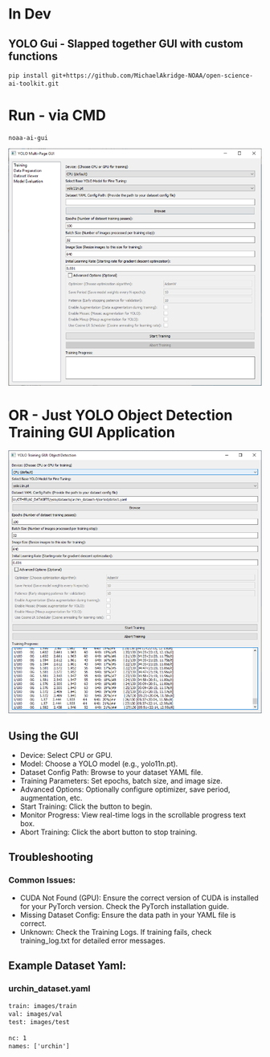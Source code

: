 # In Dev
## YOLO Gui - Slapped together GUI with custom functions
```
pip install git+https://github.com/MichaelAkridge-NOAA/open-science-ai-toolkit.git
```
# Run - via CMD
```
noaa-ai-gui
```
![app](../docs/screenshot2.png)

# OR - Just YOLO Object Detection Training GUI Application
![app](../docs/screenshot.png)


## Using the GUI
- Device: Select CPU or GPU.
- Model: Choose a YOLO model (e.g., yolo11n.pt).
- Dataset Config Path: Browse to your dataset YAML file.
- Training Parameters: Set epochs, batch size, and image size.
- Advanced Options: Optionally configure optimizer, save period, augmentation, etc.
- Start Training: Click the button to begin.
- Monitor Progress: View real-time logs in the scrollable progress text box.
- Abort Training: Click the abort button to stop training.

## Troubleshooting
### Common Issues:
- CUDA Not Found (GPU): Ensure the correct version of CUDA is installed for your PyTorch version. Check the PyTorch installation guide.
- Missing Dataset Config: Ensure the data path in your YAML file is correct.
- Unknown: Check the Training Logs. If training fails, check training_log.txt for detailed error messages.

## Example Dataset Yaml: 
### urchin_dataset.yaml
```
train: images/train
val: images/val
test: images/test

nc: 1
names: ['urchin']
```

